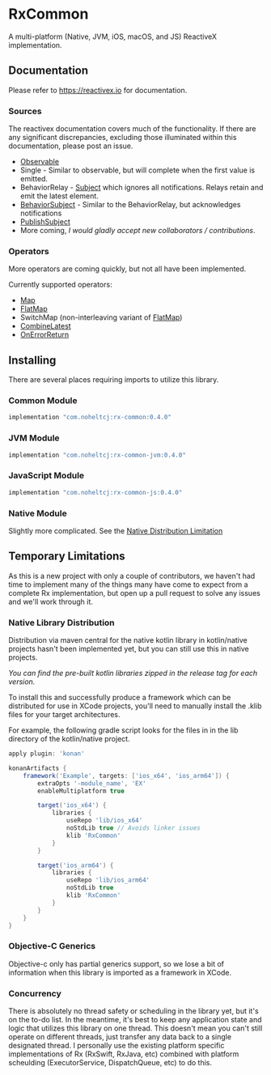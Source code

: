 # RxCommon
A multi-platform (Native, JVM, iOS, macOS, and JS) ReactiveX implementation.

## Documentation
Please refer to <https://reactivex.io> for documentation. 

### Sources
The reactivex documentation covers much of the functionality. If there are any significant discrepancies,
excluding those illuminated within this documentation, please post an issue.

* [Observable](<http://reactivex.io/documentation/observable.html>)
* Single - Similar to observable, but will complete when the first value is emitted.
* BehaviorRelay - [Subject](http://reactivex.io/documentation/subject.html) which ignores all notifications. Relays 
retain and emit the latest element.
* [BehaviorSubject](http://reactivex.io/documentation/subject.html) - Similar to the BehaviorRelay, but acknowledges
notifications
* [PublishSubject](http://reactivex.io/documentation/subject.html)
* More coming, _I would gladly accept new collaborators / contributions_.

### Operators
More operators are coming quickly, but not all have been implemented.

Currently supported operators:
* [Map](http://reactivex.io/documentation/operators/map.html)
* [FlatMap](http://reactivex.io/documentation/operators/flatmap.html)
* SwitchMap (non-interleaving variant of [FlatMap](http://reactivex.io/documentation/operators/flatmap.html))
* [CombineLatest](http://reactivex.io/documentation/operators/combinelatest.html)
* [OnErrorReturn](http://reactivex.io/documentation/operators/catch.html)

## Installing
There are several places requiring imports to utilize this library.

### Common Module
```groovy
implementation "com.noheltcj:rx-common:0.4.0"
```

### JVM Module
```groovy
implementation "com.noheltcj:rx-common-jvm:0.4.0"
```

### JavaScript Module
```groovy
implementation "com.noheltcj:rx-common-js:0.4.0"
```

### Native Module
Slightly more complicated. See the [Native Distribution Limitation](#native-library-distribution)

## Temporary Limitations
As this is a new project with only a couple of contributors, we haven't had time 
to implement many of the things many have come to expect from a complete Rx
implementation, but open up a pull request to solve any issues and we'll work through it.

### Native Library Distribution
Distribution via maven central for the native kotlin library in kotlin/native 
projects hasn't been implemented yet, but you can still use this in native projects.

_You can find the pre-built kotlin libraries zipped in the release tag for each
 version._

To install this and successfully produce a framework which can be 
distributed for use in XCode projects, you'll need to manually install
the .klib files for your target architectures.

For example, the following gradle script looks for the files in in the 
lib directory of the kotlin/native project.

```groovy
apply plugin: 'konan'

konanArtifacts {
    framework('Example', targets: ['ios_x64', 'ios_arm64']) {
        extraOpts '-module_name', 'EX'
        enableMultiplatform true

        target('ios_x64') {
            libraries {
                useRepo 'lib/ios_x64'
                noStdLib true // Avoids linker issues
                klib 'RxCommon'
            }
        }

        target('ios_arm64') {
            libraries {
                useRepo 'lib/ios_arm64'
                noStdLib true
                klib 'RxCommon'
            }
        }
    }
}
```

### Objective-C Generics
Objective-c only has partial generics support, so we lose a bit of 
information when this library is imported as a framework in XCode.

### Concurrency
There is absolutely no thread safety or scheduling in the library yet, 
but it's on the to-do list. In the meantime, it's best to keep any 
application state and logic that utilizes this library on one thread. 
This doesn't mean you can't still operate on different threads, just 
transfer any data back to a single designated thread. I personally use the 
existing platform specific implementations of Rx (RxSwift, RxJava, etc) 
combined with platform scheulding (ExecutorService, DispatchQueue, etc) to do this.
